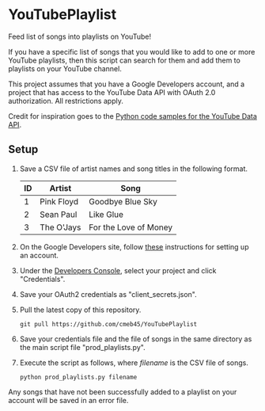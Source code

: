 # YouTubePlaylist
Feed list of songs into playlists on YouTube!

If you have a specific list of songs that you would like to add to one or more YouTube playlists, then this script can search for them and add them to playlists on your YouTube channel.

This project assumes that you have a Google Developers account, and a project that has access to the YouTube Data API with OAuth 2.0 authorization. All restrictions apply.

Credit for inspiration goes to the [Python code samples for the YouTube Data API](https://github.com/youtube/api-samples/tree/master/python).

## Setup

1. Save a CSV file of artist names and song titles in the following format.

    | ID | Artist     | Song                  |
    |----|------------|-----------------------|
    | 1  | Pink Floyd | Goodbye Blue Sky      |
    | 2  | Sean Paul  | Like Glue             |
    | 3  | The O'Jays | For the Love of Money |

2. On the Google Developers site, follow [these](https://developers.google.com/youtube/v3/getting-started) instructions for setting up an account.
3. Under the [Developers Console](https://console.developers.google.com/), select your project and click "Credentials". 
4. Save your OAuth2 credentials as "client_secrets.json".
5. Pull the latest copy of this repository.

    ```
    git pull https://github.com/cmeb45/YouTubePlaylist
    ```

6. Save your credentials file and the file of songs in the same directory as the main script file "prod_playlists.py".
7. Execute the script as follows, where *filename* is the CSV file of songs.

    ```
    python prod_playlists.py filename
    ``` 

Any songs that have not been successfully added to a playlist on your account will be saved in an error file.
